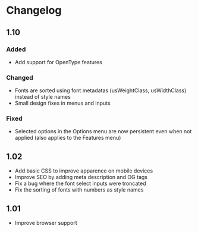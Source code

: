 # Changelog

## 1.10

### Added
- Add support for OpenType features

### Changed
- Fonts are sorted using font metadatas (usWeightClass, usWidthClass) instead of style names
- Small design fixes in menus and inputs

### Fixed
- Selected options in the Options menu are now persistent even when not applied (also applies to the Features menu)


## 1.02
- Add basic CSS to improve apparence on mobile devices
- Improve SEO by adding meta description and OG tags
- Fix a bug where the font select inputs were troncated
- Fix the sorting of fonts with numbers as style names


## 1.01
- Improve browser support